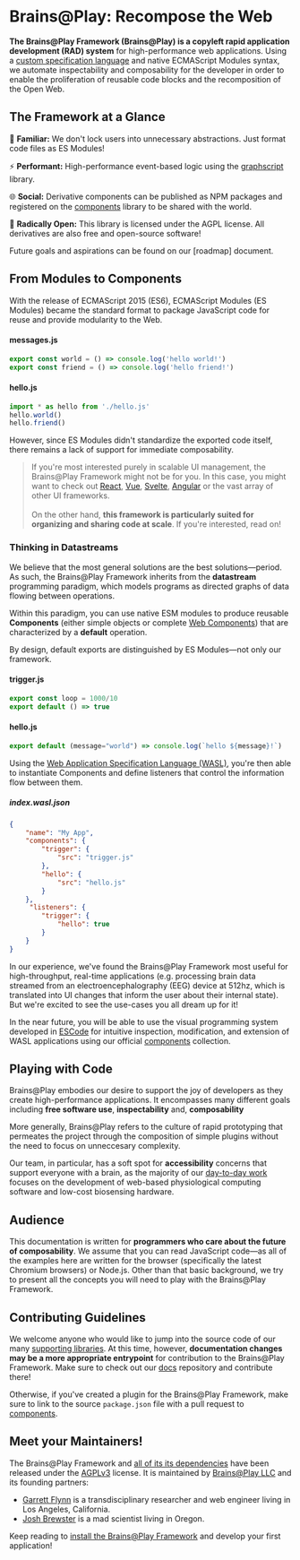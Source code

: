 # Brains@Play: Recompose the Web
**The Brains@Play Framework (Brains@Play) is a copyleft rapid application development (RAD) system** for high-performance web applications. Using a [custom specification language](https://github.com/brainsatplay/wasl/blob/main/README.md) and native ECMAScript Modules syntax, we automate inspectability and composability for the developer in order to enable the proliferation of reusable code blocks and the recomposition of the Open Web.

## The Framework at a Glance
🧩 **Familiar:** We don't lock users into unnecessary abstractions. Just format code files as ES Modules!

⚡ **Performant:** High-performance event-based logic using the [graphscript] library.

🌐 **Social:** Derivative components can be published as NPM packages and registered on the [components] library to be shared with the world.

📜 **Radically Open:** This library is licensed under the AGPL license. All derivatives are also free and open-source software!

Future goals and aspirations can be found on our [roadmap] document.

## From Modules to Components 
With the release of ECMAScript 2015 (ES6), ECMAScript Modules (ES Modules) became the standard format to package JavaScript code for reuse and provide modularity to the Web.

#### messages.js
```javascript
export const world = () => console.log('hello world!')
export const friend = () => console.log('hello friend!')
```

#### hello.js
```javascript
import * as hello from './hello.js'
hello.world()
hello.friend()
```

However, since ES Modules didn't standardize the exported code itself, there remains a lack of support for immediate composability.

> If you're most interested purely in scalable UI management, the Brains@Play Framework might not be for you. In this case, you might want to check out [React](https://reactjs.org/), [Vue](https://vuejs.org/), [Svelte](https://svelte.dev/), [Angular](https://angular.io/) or the vast array of other UI frameworks. <br/><br/>On the other hand, **this framework is particularly suited for organizing and sharing code at scale**. If you're interested, read on!

### Thinking in Datastreams
We believe that the most general solutions are the best solutions—period. As such, the Brains@Play Framework inherits from the **datastream** programming paradigm, which models programs as directed graphs of data flowing between operations. 

Within this paradigm, you can use native ESM modules to produce reusable **Components** (either simple objects or complete [Web Components](https://developer.mozilla.org/en-US/docs/Web/Web_Components)) that are characterized by a **default** operation. 

By design, default exports are distinguished by ES Modules—not only our framework.

#### trigger.js
```javascript
export const loop = 1000/10
export default () => true
```

#### hello.js
```javascript
export default (message="world") => console.log(`hello ${message}!`)
```

Using the [Web Application Specification Language (WASL)](https://github.com/brainsatplay/wasl/blob/main/README.md), you're then able to instantiate Components and define listeners that control the information flow between them.

##### index.wasl.json
```json
{
    "name": "My App",
    "components": {
        "trigger": {
            "src": "trigger.js"
        },
        "hello": {
            "src": "hello.js"
        }
    },
     "listeners": {
        "trigger": {
            "hello": true
        }
    }
}
```

In our experience, we've found the Brains@Play Framework most useful for high-throughput, real-time applications (e.g. processing brain data streamed from an electroencephalography (EEG) device at 512hz, which is translated into UI changes that inform the user about their internal state). But we're excited to see the use-cases you all dream up for it!

In the near future, you will be able to use the visual programming system developed in [ESCode](https://github.com/brainsatplay/escode) for intuitive inspection, modification, and extension of WASL applications using our official [components] collection.

## Playing with Code
Brains@Play embodies our desire to support the joy of developers as they create high-performance applications. It encompasses many different goals including **free software use**, **inspectability** and, **composability**

More generally, Brains@Play refers to the culture of rapid prototyping that permeates the project through the composition of simple plugins without the need to focus on unneccesary complexity.

Our team, in particular, has a soft spot for **accessibility** concerns that support everyone with a brain, as the majority of our [day-to-day work](./projects.md) focuses on the development of web-based physiological computing software and low-cost biosensing hardware.

## Audience
This documentation is written for **programmers who care about the future of composability**. We assume that you can read JavaScript code—as all of the examples here are written for the browser (specifically the latest Chromium browsers) or Node.js. Other than that basic background, we try to present all the concepts you will need to play with the Brains@Play Framework.

## Contributing Guidelines
We welcome anyone who would like to jump into the source code of our many [supporting libraries](./repos/index.md). At this time, however, **documentation changes may be a more appropriate entrypoint** for contribution to the Brains@Play Framework. Make sure to check out our [docs] repository and contribute there!

Otherwise, if you've created a plugin for the Brains@Play Framework, make sure to link to the source `package.json` file with a pull request to [components].

## Meet your Maintainers!
The Brains@Play Framework and [all of its its dependencies](./repos/index.md) have been released under the [AGPLv3](https://www.gnu.org/licenses/agpl-3.0.en.html) license. It is maintained by [Brains@Play LLC](https://brainsatplay.com) and its founding partners:

- [Garrett Flynn](https://github.com/garrettmflynn) is a transdisciplinary researcher and web engineer living in Los Angeles, California.
- [Josh Brewster](https://github.com/joshbrew) is a mad scientist living in Oregon.

Keep reading to [install the Brains@Play Framework](./guides/getting-started/installation.md) and develop your first application!

[brainsatplay]: https://github.com/brainsatplay/brainsatplay/blob/main/README.md

<!-- Specification Language -->
[wasl]: https://github.com/brainsatplay/wasl/blob/main/README.md

<!-- Core Library-->
[graphscript]: https://github.com/brainsatplay/graphscript/blob/master/README.md

<!-- Low Code Programming System-->
[visualscript]: https://github.com/brainsatplay/visualscript/blob/main/README.md

<!-- Data Acquisition-->
[datastreams-api]: https://github.com/brainsatplay/datastreams-api/blob/main/README.md

<!-- Build Tool-->
[tinybuild]: https://github.com/brainsatplay/tinybuild/blob/master/README.md

<!-- Plugin Registry -->
[components]: https://github.com/brainsatplay/escode/blob/main/components

<!-- Documentation -->
[docs]: https://github.com/brainsatplay/docs/blob/main/README.md